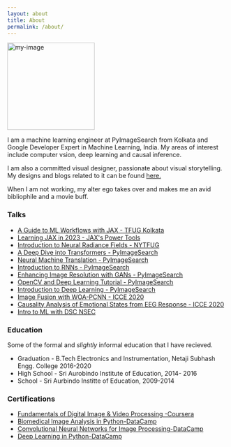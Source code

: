 ```yaml
---
layout: about
title: About
permalink: /about/
---
```


<img src="{{site.url}}/assets/site_images/rr-gde-badge-circle.png" alt="my-image" width="200" height="200"/>


I am a machine learning engineer at PyImageSearch from Kolkata and Google Developer Expert in Machine Learning, India. My areas of interest include computer vsion, deep learning and causal inference.

I am also a committed visual designer, passionate about visual storytelling. My designs and blogs related to it can be found [here.](https://www.ritwikraha.com/)

When I am not working, my alter ego takes over and makes me an avid bibliophile and a movie buff.


### Talks

* [A Guide to ML Workflows with JAX - TFUG Kolkata](https://www.youtube.com/watch?v=tur1P-HWdjs)
* [Learning JAX in 2023 - JAX's Power Tools](https://www.youtube.com/watch?v=NNsYtagZocw)
* [Introduction to Neural Radiance Fields - NYTFUG](https://www.youtube.com/watch?v=U2XS7SxOy2s&list=PLT3sJRyVaw-nP-t9F0yJe3wwklbzLNoGP&index=5)
* [A Deep Dive into Transformers - PyImageSearch](https://youtube.com/live/FJAJKPRHZUg?feature=share)
* [Neural Machine Translation - PyImageSearch](https://youtube.com/live/BS248CrEADM?feature=share)
* [Introduction to RNNs - PyImageSearch](https://youtube.com/live/lAIA7l0_cf8?feature=share)
* [Enhancing Image Resolution with GANs - PyImageSearch](https://youtube.com/live/Ottd3jBtf8Y?feature=share)
* [OpenCV and Deep Learning Tutorial - PyImageSearch](https://youtube.com/live/xZgOJL4txRw?feature=share)
* [Introduction to Deep Learning - PyImageSearch](https://youtube.com/live/_B3Ty8DuvSk?feature=share)
* [Image Fusion with WOA-PCNN - ICCE 2020](https://youtu.be/vnapE3BHq04?list=PLT3sJRyVaw-nP-t9F0yJe3wwklbzLNoGP)
* [Causality Analysis of Emotional States from EEG Response - ICCE 2020](https://youtu.be/Gp4SF-CkYeo?list=PLT3sJRyVaw-nP-t9F0yJe3wwklbzLNoGP)
* [Intro to ML with DSC NSEC](https://youtu.be/A1CcHAiqsww?list=PLT3sJRyVaw-nP-t9F0yJe3wwklbzLNoGP)


### Education 

Some of the formal and *slightly* informal education that I have recieved.

* Graduation - B.Tech Electronics and Instrumentation, Netaji Subhash Engg. College 2016-2020
* High School - Sri Aurobindo Institute of Education, 2014- 2016
* School - Sri Aurbindo Institte of Education, 2009-2014

### Certifications

* [Fundamentals of Digital Image & Video Processing -Coursera](https://www.coursera.org/account/accomplishments/certificate/RMZ7EWPBUZLP)
* [Biomedical Image Analysis in Python-DataCamp](https://www.datacamp.com/statement-of-accomplishment/course/1dbf84d389af93cfe2f6d3c2f0f41ceae204df5b)
* [Convolutional Neural Networks for Image Processing-DataCamp](https://www.datacamp.com/statement-of-accomplishment/course/628ed8b9e92333de2eb3d48b4e617b56a58873b9)
* [Deep Learning in Python-DataCamp](https://www.datacamp.com/statement-of-accomplishment/course/e2590e279461909919f7f19a7ae144dfd5eaa580)

